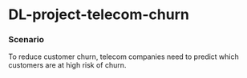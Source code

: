 # DL-project-telecom-churn
### Scenario
To reduce customer churn, telecom companies need to predict which customers are at high risk of churn.
